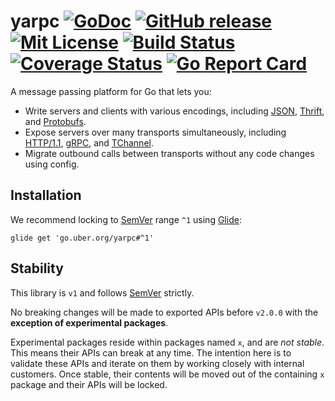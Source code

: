 # yarpc [![GoDoc][doc-img]][doc] [![GitHub release][release-img]][release] [![Mit License][mit-img]][mit] [![Build Status][ci-img]][ci] [![Coverage Status][cov-img]][cov] [![Go Report Card][report-card-img]][report-card]

A message passing platform for Go that lets you:

* Write servers and clients with various encodings, including [JSON](http://www.json.org/), [Thrift](https://thrift.apache.org/), and [Protobufs](https://developers.google.com/protocol-buffers/).
* Expose servers over many transports simultaneously, including [HTTP/1.1](https://www.w3.org/Protocols/rfc2616/rfc2616.html), [gRPC](https://grpc.io/), and [TChannel](https://github.com/uber/tchannel).
* Migrate outbound calls between transports without any code changes using config.

## Installation

We recommend locking to [SemVer](http://semver.org/) range `^1` using [Glide](https://github.com/Masterminds/glide):

```
glide get 'go.uber.org/yarpc#^1'
```

## Stability

This library is `v1` and follows [SemVer](http://semver.org/) strictly.

No breaking changes will be made to exported APIs before `v2.0.0` with the
**exception of experimental packages**.

Experimental packages reside within packages named `x`, and are *not stable*. This means their
APIs can break at any time. The intention here is to validate these APIs and iterate on them
by working closely with internal customers. Once stable, their contents will be moved out of
the containing `x` package and their APIs will be locked.

[doc-img]: http://img.shields.io/badge/GoDoc-Reference-blue.svg
[doc]: https://godoc.org/go.uber.org/yarpc

[release-img]: https://img.shields.io/github/release/yarpc/yarpc-go.svg
[release]: https://github.com/yarpc/yarpc-go/releases

[mit-img]: http://img.shields.io/badge/License-MIT-blue.svg
[mit]: https://github.com/yarpc/yarpc-go/blob/master/LICENSE

[ci-img]: https://img.shields.io/travis/yarpc/yarpc-go/master.svg
[ci]: https://travis-ci.org/yarpc/yarpc-go/branches

[cov-img]: https://codecov.io/gh/yarpc/yarpc-go/branch/master/graph/badge.svg
[cov]: https://codecov.io/gh/yarpc/yarpc-go/branch/master

[report-card-img]: https://goreportcard.com/badge/go.uber.org/yarpc
[report-card]: https://goreportcard.com/report/go.uber.org/yarpc
